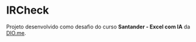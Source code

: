 # IRCheck
Projeto desenvolvido como desafio do curso **Santander - Excel com IA** da [DIO.me](https://dio.me).
